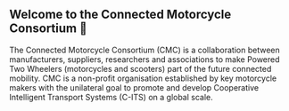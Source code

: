 ## Welcome to the Connected Motorcycle Consortium 👋

The Connected Motorcycle Consortium (CMC) is a collaboration between manufacturers, suppliers, researchers and associations to make Powered Two Wheelers (motorcycles and scooters) part of the future connected mobility. 
CMC is a non-profit organisation established by key motorcycle makers with the unilateral goal to promote and develop Cooperative Intelligent Transport Systems (C-ITS) on a global scale.
